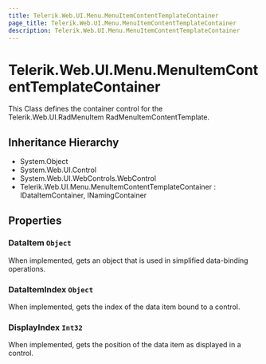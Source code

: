 ```yaml
---
title: Telerik.Web.UI.Menu.MenuItemContentTemplateContainer
page_title: Telerik.Web.UI.Menu.MenuItemContentTemplateContainer
description: Telerik.Web.UI.Menu.MenuItemContentTemplateContainer
---
```


# Telerik.Web.UI.Menu.MenuItemContentTemplateContainer

This Class defines the container control for the Telerik.Web.UI.RadMenuItem RadMenuItemContentTemplate.

## Inheritance Hierarchy

* System.Object
* System.Web.UI.Control
* System.Web.UI.WebControls.WebControl
* Telerik.Web.UI.Menu.MenuItemContentTemplateContainer : IDataItemContainer, INamingContainer

## Properties

###  DataItem `Object`

When implemented, gets an object that is used in simplified data-binding
            operations.

###  DataItemIndex `Object`

When implemented, gets the index of the data item bound to a control.

###  DisplayIndex `Int32`

When implemented, gets the position of the data item as displayed in
            a control.

